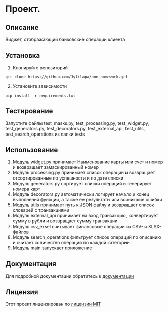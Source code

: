 # Проект.
## Описание
Виджет, отображающий банковские операции клиента
## Установка
1. Клонируйте репозиторий
```
git clone https://github.com/Jylilapa/one_homework.git
```

2. Установите зависимости 
```
pip install -r requirements.txt
```
## Тестирование
Запустите файлы test_masks.py, test_processing.py, test_widget.py, test_generators.py, test_decorators.py, test_external_api, test_utils, test_search_operations из папки tests
## Использование
1. Модуль widget.py принимает Наименование карты или счет и номер и возвращает замаскированный номер
2. Модуль processing.py принимает список операций и возвращает отсортированные по успешности и по дате списки
3. Модуль generators.py сортирует списки операций и генерирует номера карт
4. Модуль decorators.py автоматически логирует начало и конец выполнения функции, а также ее результаты или возникшие ошибки
5. Модуль utils принимает путь к JSON файлу и возвращает список словарей с транзакциями
6. Модуль external_api принимает на вход транзакцию, конвертирует сумму в рубли и возвращает сумму транзакции
7. Модуль csv_exsel считывает финансовые операции из CSV- и XLSX-файлов
8. Модуль search_operations фильтрует список операций по описанию и считает количество операций по каждой категории
9. Модуль main запускает приложение

## Документация
Для подробной документации обратитесь к [документации](docs/README.md)

## Лицензия
Этот проект лицензирован по [лицензии MIT](LICENSE)

